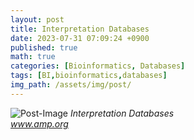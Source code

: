 ```yaml
---
layout: post
title: Interpretation Databases
date: 2023-07-31 07:09:24 +0900
published: true
math: true
categories: [Bioinformatics, Databases]
tags: [BI,bioinformatics,databases]
img_path: /assets/img/post/
---
```


![Post-Image](Interpretation_databases.png)
_Interpretation Databases<br>
www.amp.org_
<br><br>